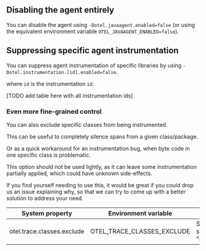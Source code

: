 ## Disabling the agent entirely

You can disable the agent using `-Dotel.javaagent.enabled=false`
(or using the equivalent environment variable `OTEL_JAVAAGENT_ENABLED=false`).

## Suppressing specific agent instrumentation

You can suppress agent instrumentation of specific libraries by using
`-Dotel.instrumentation.[id].enabled=false`.

where `id` is the instrumentation `id`:

[TODO add table here with all instrumentation ids]

### Even more fine-grained control

You can also exclude specific classes from being instrumented.

This can be useful to completely silence spans from a given class/package.

Or as a quick workaround for an instrumentation bug, when byte code in one specific class is problematic.

This option should not be used lightly, as it can leave some instrumentation partially applied,
which could have unknown side-effects.

If you find yourself needing to use this, it would be great if you could drop us an issue explaining why,
so that we can try to come up with a better solution to address your need.

| System property       | Environment variable  | Purpose                                                                                           |
|-----------------------|-----------------------|---------------------------------------------------------------------------------------------------|
| otel.trace.classes.exclude | OTEL_TRACE_CLASSES_EXCLUDE | Suppresses all instrumentation for specific classes, format is "my.package.MyClass,my.package2.*" |
